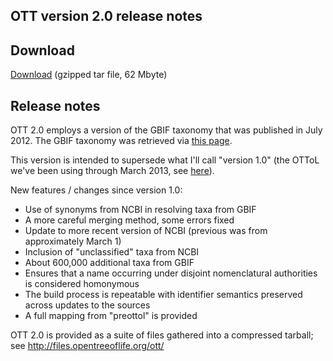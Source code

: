 ## OTT version 2.0 release notes

## Download

[Download](http://files.opentreeoflife.org/ott/ott2.0/ott2.0.tgz) (gzipped tar file, 62 Mbyte) 

## Release notes

OTT 2.0 employs a version of the GBIF taxonomy that was published in July 2012.
The GBIF taxonomy was retrieved via [this page](http://ecat-dev.gbif.org/about/nub/).

This version is intended to supersede what I'll call "version 1.0" (the OTToL we've been using through March 2013, see [here](https://github.com/OpenTreeOfLife/taxomachine/wiki/Loading-the-OTToL-working-taxonomy)).

New features / changes since version 1.0:

* Use of synonyms from NCBI in resolving taxa from GBIF
* A more careful merging method, some errors fixed
* Update to more recent version of NCBI (previous was from approximately March 1)
* Inclusion of "unclassified" taxa from NCBI
* About 600,000 additional taxa from GBIF
* Ensures that a name occurring under disjoint nomenclatural authorities is considered homonymous
* The build process is repeatable with identifier semantics preserved across updates to the sources
* A full mapping from "preottol" is provided

OTT 2.0 is provided as a suite of files gathered into a compressed 
tarball; see <http://files.opentreeoflife.org/ott/>
